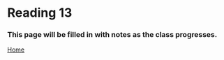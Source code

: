# Reading 13

### This page will be filled in with notes as the class progresses.

[Home](README.md)
